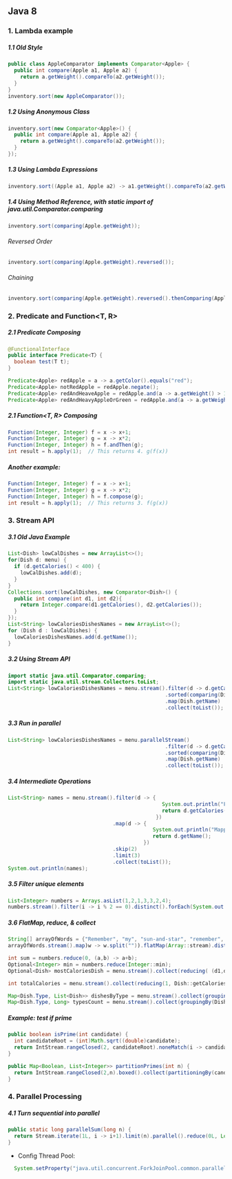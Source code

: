 ## Java 8 

### 1. Lambda example

##### 1.1 Old Style
``` java
public class AppleComparator implements Comparator<Apple> {
  public int compare(Apple a1, Apple a2) {
    return a.getWeight().compareTo(a2.getWeight());
  }
}
inventory.sort(new AppleComparator());
```

##### 1.2 Using Anonymous Class
``` java
inventory.sort(new Comparator<Apple>() {
  public int compare(Apple a1, Apple a2) {
    return a.getWeight().compareTo(a2.getWeight());
  }
});
```

##### 1.3 Using Lambda Expressions
``` java
inventory.sort((Apple a1, Apple a2) -> a1.getWeight().compareTo(a2.getWeight()));
```

##### 1.4 Using Method Reference, with static import of java.util.Comparator.comparing
``` java
inventory.sort(comparing(Apple.getWeight));
```

###### Reversed Order
``` java
inventory.sort(comparing(Apple.getWeight).reversed());
```

###### Chaining
``` java
inventory.sort(comparing(Apple.getWeight).reversed().thenComparing(Apple.getCountry));
```

### 2. Predicate<T> and Function<T, R>

##### 2.1 Predicate<T> Composing
```java
@FunctionalInterface
public interface Predicate<T〉{
  boolean test(T t);
}

Predicate<Apple> redApple = a -> a.getColor().equals("red");
Predicate<Apple> notRedApple = redApple.negate();
Predicate<Apple> redAndHeaveApple = redApple.and(a -> a.getWeight() > 150);
Predicate<Apple> redAndHeavyAppleOrGreen = redApple.and(a -> a.getWeight() > 150).or(a -> "green".equals(a.getColor()));
```

##### 2.1 Function<T, R> Composing
```java
Function(Integer, Integer) f = x -> x+1;
Function(Integer, Integer) g = x -> x*2;
Function(Integer, Integer) h = f.andThen(g);
int result = h.apply(1);  // This returns 4. g(f(x))
```
##### Another example:
```java
Function(Integer, Integer) f = x -> x+1;
Function(Integer, Integer) g = x -> x*2;
Function(Integer, Integer) h = f.compose(g);
int result = h.apply(1);  // This returns 3. f(g(x))
```

### 3. Stream API

##### 3.1 Old Java Example
```java
List<Dish> lowCalDishes = new ArrayList<>();
for(Dish d: menu) {
  if (d.getCalories() < 400) {
    lowCalDishes.add(d);
  }
}
Collections.sort(lowCalDishes, new Comparator<Dish>() {
  public int compare(int d1, int d2){
    return Integer.compare(d1.getCalories(), d2.getCalories());
  }
});
List<String> lowCaloriesDishesNames = new ArrayList<>();
for (Dish d : lowCalDishes) {
  lowCaloriesDishesNames.add(d.getName());
}
```

##### 3.2 Using Stream API

```java
import static java.util.Comparator.comparing;
import static java.util.stream.Collectors.toList;
List<String> lowCaloriesDishesNames = menu.stream().filter(d -> d.getCalories() < 400)
                                                   .sorted(comparing(Dish.getCalories))
                                                   .map(Dish.getName)
                                                   .collect(toList());
```

##### 3.3 Run in parallel
```java
List<String> lowCaloriesDishesNames = menu.parallelStream()
                                                   .filter(d -> d.getCalories() < 400)
                                                   .sorted(comparing(Dish.getCalories))
                                                   .map(Dish.getName)
                                                   .collect(toList());
```

##### 3.4 Intermediate Operations
```java
List<String> names = menu.stream().filter(d -> {
                                                  System.out.println("Filtering " + d.getName());
                                                  return d.getCalories() > 300;
                                                })
                                  .map(d -> {
                                               System.out.println("Mapping " + d.getName());
                                               return d.getName();
                                            })
                                  .skip(2)
                                  .limit(3)
                                  .collect(toList());
System.out.println(names);
```

##### 3.5 Filter unique elements
```java
List<Integer> numbers = Arrays.asList(1,2,1,3,3,2,4);
numbers.stream().filter(i -> i % 2 == 0).distinct().forEach(System.out::println);
```

##### 3.6 FlatMap, reduce, & collect
```java
String[] arrayOfWords = {"Remember", "my", "sun-and-star", "remember", "come", "back", "to", "me"};
arrayOfWords.stream().map)w -> w.split("")).flatMap(Array::stream).distinct().collect(Collectors.toList());

int sum = numbers.reduce(0, (a,b) -> a+b);
Optional<Integer> min = numbers.reduce(Integer::min);
Optional<Dish> mostCaloriesDish = menu.stream().collect(reducing( (d1,d2) -> d1.getCalories() > d2.getCalories() ? d1 : d2);

int totalCalories = menu.stream().collect(reducing(1, Dish::getCalories, Integer::sum));

Map<Dish.Type, List<Dish>> dishesByType = menu.stream().collect(groupingBy(Dish::getType));
Map<Dish.Type, Long> typesCount = menu.stream().collect(groupingBy(Dish::getType, counting()));
```

##### Example: test if prime
```java
public boolean isPrime(int candidate) {
  int candidateRoot = (int)Math.sqrt((double)candidate);
  return IntStream.rangeClosed(2, candidateRoot).noneMatch(i -> candidate % i == 0);
}

public Map<Boolean, List<Integer>> partitionPrimes(int n) {
  return IntStream.rangeClosed(2,n).boxed().collect(partitioningBy(candidate -> isPrime(candidate)));
}

```

### 4. Parallel Processing

##### 4.1 Turn sequential into parallel
```java
public static long parallelSum(long n) {
  return Stream.iterate(1L, i -> i+1).limit(n).parallel().reduce(0L, Long::sum);
}
```

* Config Thread Pool: 
```java
  System.setProperty("java.util.concurrent.ForkJoinPool.common.parallelism", "12"); // global setting
```
